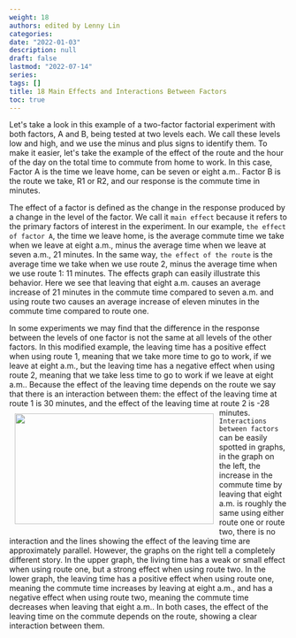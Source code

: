 ```yaml
---
weight: 18
authors: edited by Lenny Lin
categories: 
date: "2022-01-03"
description: null
draft: false
lastmod: "2022-07-14"
series: 
tags: []
title: 18 Main Effects and Interactions Between Factors
toc: true
---
```





<!--more-->

Let's take a look in this example of a two-factor factorial experiment with both factors, A and B, being tested at two levels each. We call these levels low and high, and we use the minus and plus signs to identify them. To make it easier, let's take the example of the effect of the route and the hour of the day on the total time to commute from home to work. In this case, Factor A is the time we leave home, can be seven or eight a.m.. Factor B is the route we take, R1 or R2, and our response is the commute time in minutes.  

The effect of a factor is defined as the change in the response produced by a change in the level of the factor. We call it `main effect` because it refers to the primary factors of interest in the experiment. In our example, `the effect of factor A`, the time we leave home, is the average commute time we take when we leave at eight a.m., minus the average time when we leave at seven a.m., 21 minutes. In the same way, `the effect of the route` is the average time we take when we use route 2, minus the average time when we use route 1: 11 minutes. The effects graph can easily illustrate this behavior. Here we see that leaving that eight a.m. causes an average increase of 21 minutes in the commute time compared to seven a.m. and using route two causes an average increase of eleven minutes in the commute time compared to route one.   

In some experiments we may find that the difference in the response between the levels of one factor is not the same at all levels of the other factors. In this modified example, the leaving time has a positive effect when using route 1, meaning that we take more time to go to work, if we leave at eight a.m., but the leaving time has a negative effect when using route 2, meaning that we take less time to go to work if we leave at eight a.m.. Because the effect of the leaving time depends on the route we say that there is an interaction between them: the effect of the leaving time at route 1 is 30 minutes, and the effect of the leaving time at route 2 is -28 minutes. 
<img width ="360" height= "200" src = "/docs/images/Screenshot 2022-07-14 210611.png" style ="float: left" HSPACE="10" VSPACE="10"/>
`Interactions between factors` can be easily spotted in graphs, in the graph on the left, the increase in the commute time by leaving that eight a.m. is roughly the same using either route one or route two, there is no interaction and the lines showing the effect of the leaving time are approximately parallel. However, the graphs on the right tell a completely different story. In the upper graph, the living time has a weak or small effect when using route one, but a strong effect when using route two. In the lower graph, the leaving time has a positive effect when using route one, meaning the commute time increases by leaving at eight a.m., and has a negative effect when using route two, meaning the commute time decreases when leaving that eight a.m.. In both cases, the effect of the leaving time on the commute depends on the route, showing a clear interaction between them. 
